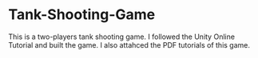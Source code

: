 # Tank-Shooting-Game
This is a two-players tank shooting game. I followed the Unity Online Tutorial and built the game. I also attahced the PDF tutorials of this game. 
